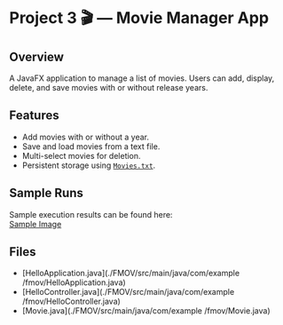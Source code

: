 # Project 3 🎬 — Movie Manager App

## Overview
A JavaFX application to manage a list of movies. Users can add, display, delete, and save movies with or without release years.

## Features
- Add movies with or without a year.  
- Save and load movies from a text file.  
- Multi-select movies for deletion.  
- Persistent storage using [`Movies.txt`](./FMOV/movies.txt).

## Sample Runs
Sample execution results can be found here:  
[Sample Image](./1Ascreenshot%20for%20prjt%203.pdf)

## Files
- [HelloApplication.java](./FMOV/src/main/java/com/example /fmov/HelloApplication.java) 
- [HelloController.java](./FMOV/src/main/java/com/example /fmov/HelloController.java)   
- [Movie.java](./FMOV/src/main/java/com/example /fmov/Movie.java)   
